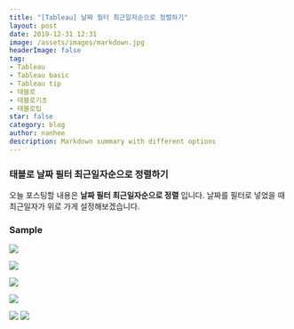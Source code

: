 ```yaml
---
title: "[Tableau] 날짜 필터 최근일자순으로 정렬하기"
layout: post
date: 2019-12-31 12:31
image: /assets/images/markdown.jpg
headerImage: false
tag:
- Tableau
- Tableau basic
- Tableau tip
- 태블로
- 태블로기초
- 태블로팁
star: false
category: blog
author: nanhee
description: Markdown summary with different options
---
```



### 태블로 날짜 필터 최근일자순으로 정렬하기
오늘 포스팅할 내용은 **날짜 필터 최근일자순으로 정렬** 입니다.
날짜를 필터로 넣었을 때 최근일자가 위로 가게 설정해보겠습니다.

### Sample

![](https://github.com/nanheee/nanheee.github.io/blob/master/assets/basic/basic_datesorting_.png?raw=true)

![](https://github.com/nanheee/nanheee.github.io/blob/master/assets/basic/basic_datesorting_3.png?raw=true)

![](https://github.com/nanheee/nanheee.github.io/blob/master/assets/basic/basic_datesorting_4.png?raw=true)

![](https://github.com/nanheee/nanheee.github.io/blob/master/assets/basic/basic_datesorting_5.png?raw=true)

![](https://github.com/nanheee/nanheee.github.io/blob/master/assets/basic/basic_datesorting_6.png?raw=true)
![](https://github.com/nanheee/nanheee.github.io/blob/master/assets/basic/basic_datesorting_7.png?raw=true)

